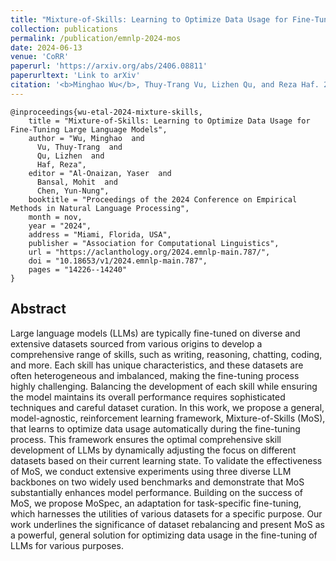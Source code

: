 ```yaml
---
title: "Mixture-of-Skills: Learning to Optimize Data Usage for Fine-Tuning Large Language Models"
collection: publications
permalink: /publication/emnlp-2024-mos
date: 2024-06-13
venue: 'CoRR'
paperurl: 'https://arxiv.org/abs/2406.08811'
paperurltext: 'Link to arXiv'
citation: '<b>Minghao Wu</b>, Thuy-Trang Vu, Lizhen Qu, and Reza Haf. 2024. Mixture-of-Skills: Learning to Optimize Data Usage for Fine-Tuning Large Language Models. In Proceedings of the 2024 Conference on Empirical Methods in Natural Language Processing, pages 14226–14240, Miami, Florida, USA. Association for Computational Linguistics.'
---
```


```
@inproceedings{wu-etal-2024-mixture-skills,
    title = "Mixture-of-Skills: Learning to Optimize Data Usage for Fine-Tuning Large Language Models",
    author = "Wu, Minghao  and
      Vu, Thuy-Trang  and
      Qu, Lizhen  and
      Haf, Reza",
    editor = "Al-Onaizan, Yaser  and
      Bansal, Mohit  and
      Chen, Yun-Nung",
    booktitle = "Proceedings of the 2024 Conference on Empirical Methods in Natural Language Processing",
    month = nov,
    year = "2024",
    address = "Miami, Florida, USA",
    publisher = "Association for Computational Linguistics",
    url = "https://aclanthology.org/2024.emnlp-main.787/",
    doi = "10.18653/v1/2024.emnlp-main.787",
    pages = "14226--14240"
}
```

## Abstract
Large language models (LLMs) are typically fine-tuned on diverse and extensive datasets sourced from various origins to develop a comprehensive range of skills, such as writing, reasoning, chatting, coding, and more. Each skill has unique characteristics, and these datasets are often heterogeneous and imbalanced, making the fine-tuning process highly challenging. Balancing the development of each skill while ensuring the model maintains its overall performance requires sophisticated techniques and careful dataset curation. In this work, we propose a general, model-agnostic, reinforcement learning framework, Mixture-of-Skills (MoS), that learns to optimize data usage automatically during the fine-tuning process. This framework ensures the optimal comprehensive skill development of LLMs by dynamically adjusting the focus on different datasets based on their current learning state. To validate the effectiveness of MoS, we conduct extensive experiments using three diverse LLM backbones on two widely used benchmarks and demonstrate that MoS substantially enhances model performance. Building on the success of MoS, we propose MoSpec, an adaptation for task-specific fine-tuning, which harnesses the utilities of various datasets for a specific purpose. Our work underlines the significance of dataset rebalancing and present MoS as a powerful, general solution for optimizing data usage in the fine-tuning of LLMs for various purposes.